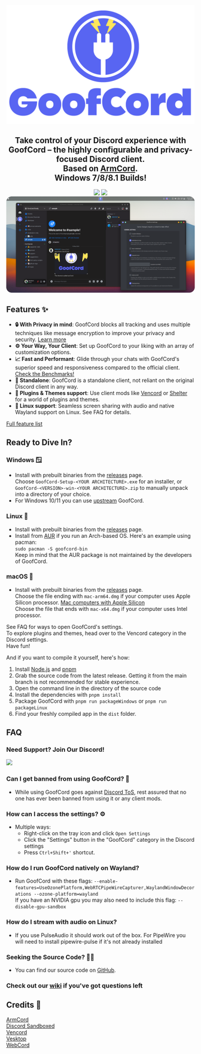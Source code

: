<div align="center">
<img src="assetsDev/gf_logo_full.png" width="512" alt="GoofCord logo">
<h2>Take control of your Discord experience with GoofCord – the highly configurable and privacy-focused Discord client.<br>Based on <a href="https://github.com/ArmCord/ArmCord">ArmCord</a>.<br>Windows 7/8/8.1 Builds!</h2>
<img src="https://img.shields.io/github/downloads/Milkshiift/GoofCord/total">
<img src="https://img.shields.io/github/license/Milkshiift/GoofCord">
<br><img src="assetsDev/screenshot1_rounded.png" width="512" alt="Screenshot of GoofCord">
</div>

## Features :sparkles:
- **:lock: With Privacy in mind**: GoofCord blocks all tracking and uses multiple techniques like message encryption to improve your privacy and security. [Learn more](https://github.com/Milkshiift/GoofCord/wiki/Privacy-FAQ)
- **:gear: Your Way, Your Client**: Set up GoofCord to your liking with an array of customization options.
- **:chart_with_upwards_trend: Fast and Performant**: Glide through your chats with GoofCord's superior speed and responsiveness compared to the official client. [Check the Benchmarks!](https://github.com/Milkshiift/GoofCord/wiki/Placeholder)
- **:bookmark: Standalone**: GoofCord is a standalone client, not reliant on the original Discord client in any way.
- **:electric_plug: Plugins & Themes support**: Use client mods like [Vencord](https://github.com/Vendicated/Vencord) or [Shelter](https://github.com/uwu/shelter) for a world of plugins and themes.
- **🐧 Linux support**: Seamless screen sharing with audio and native Wayland support on Linux. See FAQ for details.
    
[Full feature list](https://github.com/Milkshiift/GoofCord/wiki)

## Ready to Dive In?
### Windows 🪟

* Install with prebuilt binaries from the [releases](https://github.com/Milkshiift/GoofCord/releases/latest) page.    
Choose `GoofCord-Setup-<YOUR ARCHITECTURE>.exe` for an installer, or    
`GoofCord-<VERSION>-win-<YOUR ARCHITECTURE>.zip` to manually unpack into a directory of your choice.
* For Windows 10/11 you can use [upstream](https://github.com/Milkshiift/GoofCord) GoofCord. 

### Linux 🐧

* Install with prebuilt binaries from the [releases](https://github.com/Milkshiift/GoofCord/releases/latest) page.
* Install from [AUR](https://aur.archlinux.org/packages/goofcord-bin) if you run an Arch-based OS. Here's an example using pacman:    
`sudo pacman -S goofcord-bin`    
Keep in mind that the AUR package is not maintained by the developers of GoofCord.

### macOS 🍏

* Install with prebuilt binaries from the [releases](https://github.com/Milkshiift/GoofCord/releases/latest) page.    
Choose the file ending with `mac-arm64.dmg` if your computer uses Apple Silicon processor. [Mac computers with Apple Silicon](https://support.apple.com/en-us/HT211814)      
Choose the file that ends with `mac-x64.dmg` if your computer uses Intel processor.

See FAQ for ways to open GoofCord's settings.    
To explore plugins and themes, head over to the Vencord category in the Discord settings.    
Have fun!
    
And if you want to compile it yourself, here's how:
1. Install [Node.js](https://nodejs.dev) and [pnpm](https://pnpm.io/installation#using-npm)
2. Grab the source code from the latest release. Getting it from the main branch is not recommended for stable experience.
3. Open the command line in the directory of the source code
4. Install the dependencies with `pnpm install`
5. Package GoofCord with `pnpm run packageWindows` or `pnpm run packageLinux`
6. Find your freshly compiled app in the `dist` folder.

## FAQ
### Need Support? Join Our Discord!
[![](https://dcbadge.vercel.app/api/server/CZc4bpnjmm)](https://discord.gg/CZc4bpnjmm)

### Can I get banned from using GoofCord? 🤔
- While using GoofCord goes against [Discord ToS](https://discord.com/terms#software-in-discord%E2%80%99s-services), rest assured that no one has ever been banned from using it or any client mods.

### How can I access the settings? ⚙️
- Multiple ways:
  - Right-click on the tray icon and click `Open Settings`
  - Click the "Settings" button in the "GoofCord" category in the Discord settings
  - Press `Ctrl+Shift+'` shortcut.

### How do I run GoofCord natively on Wayland?
- Run GoofCord with these flags: `--enable-features=UseOzonePlatform,WebRTCPipeWireCapturer,WaylandWindowDecorations --ozone-platform=wayland`    
If you have an NVIDIA gpu you may also need to include this flag: `--disable-gpu-sandbox` 

### How do I stream with audio on Linux?
- If you use PulseAudio it should work out of the box. For PipeWire you will need to install pipewire-pulse if it's not already installed

### Seeking the Source Code? 🕵️‍♂️
- You can find our source code on [GitHub](https://github.com/Milkshiift/GoofCord/).

### Check out our [wiki](https://github.com/Milkshiift/GoofCord/wiki) if you've got questions left

## Credits 🙌

[ArmCord](https://github.com/ArmCord/ArmCord)  
[Discord Sandboxed](https://github.com/khlam/discord-sandboxed)  
[Vencord](https://github.com/Vendicated/Vencord)     
[Vesktop](https://github.com/Vencord/Vesktop)    
[WebCord](https://github.com/SpacingBat3/WebCord)
